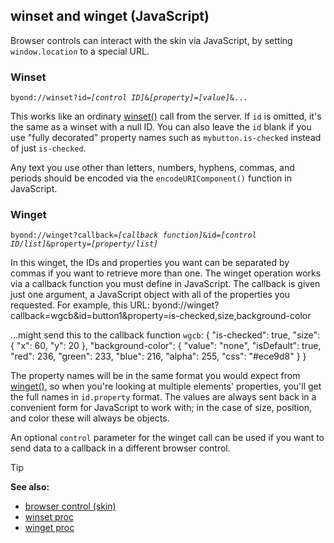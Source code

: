 ## winset and winget (JavaScript)



Browser controls can interact with the skin via JavaScript, by
setting `window.location` to a special URL.
### Winset
`byond://winset?id=`*`[control ID]`*`&`*`[property]`*`=`*`[value]`*`&...`


This works like an ordinary [winset()](/ref/proc/winset.md) 
call from the server. If `id` is omitted, it\'s the same as a winset
with a null ID. You can also leave the `id` blank if you use "fully
decorated" property names such as `mybutton.is-checked` instead of just
`is-checked`. 

Any text you use other than letters, numbers,
hyphens, commas, and periods should be encoded via the
`encodeURIComponent()` function in JavaScript.
### Winget
`byond://winget?callback=`*`[callback function]`*`&id=`*`[control ID/list]`*`&property=`*`[property/list]`*


In this winget, the IDs and properties you want can be
separated by commas if you want to retrieve more than one. The winget
operation works via a callback function you must define in JavaScript.
The callback is given just one argument, a JavaScript object with all of
the properties you requested. For example, this URL:
    byond://winget?callback=wgcb&id=button1&property=is-checked,size,background-color


...might send this to the callback function `wgcb`:
    {
        "is-checked": true,
        "size": {
            "x": 60,
            "y": 20
        },
        "background-color": {
            "value": "none",
            "isDefault": true,
            "red": 236,
            "green": 233,
            "blue": 216,
            "alpha": 255,
            "css": "#ece9d8"
        }
    }


The property names will be in the same format you would expect
from [winget()](/ref/proc/winget.md), so when you\'re looking at
multiple elements\' properties, you\'ll get the full names in
`id.property` format. The values are always sent back in a convenient
form for JavaScript to work with; in the case of size, position, and
color these will always be objects. 

An optional `control`
parameter for the winget call can be used if you want to send data to a
callback in a different browser control.

> [!TIP] 
> **See also:**
> +   [browser control (skin)](/ref/skin/control/browser.md) 
> +   [winset proc](/ref/proc/winset.md) 
> +   [winget proc](/ref/proc/winget.md) 